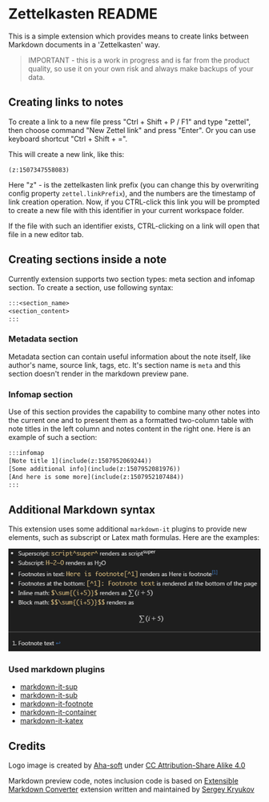 # Zettelkasten README

This is a simple extension which provides means to create links between Markdown documents in a 'Zettelkasten' way.

> IMPORTANT - this is a work in progress and is far from the product quality, so use it on your own risk and always make backups of your data.

## Creating links to notes

To create a link to a new file press "Ctrl + Shift + P / F1" and type "zettel", then choose command "New Zettel link" and press "Enter". Or you can use keyboard shortcut "Ctrl + Shift + =".

This will create a new link, like this:

```
(z:1507347558083)
```

Here "z" - is the zettelkasten link prefix (you can change this by overwriting config property `zettel.linkPrefix`), and the numbers are the timestamp of link creation operation. Now, if you CTRL-click this link you will be prompted to create a new file with this identifier in your current workspace folder.

If the file with such an identifier exists, CTRL-clicking on a link will open that file in a new editor tab.

## Creating sections inside a note

Currently extension supports two section types: meta section and infomap section. To create a section, use following syntax:

```
:::<section_name>
<section_content>
:::
```

### Metadata section

Metadata section can contain useful information about the note itself, like author's name, source link, tags, etc. It's section name is `meta` and this section doesn't render in the markdown preview pane. 

### Infomap section

Use of this section provides the capability to combine many other notes into the current one and to present them as a formatted two-column table with note titles in the left column and notes content in the right one. Here is an example of such a section:

```
:::infomap
[Note title 1](include(z:1507952069244))
[Some additional info](include(z:1507952081976))
[And here is some more](include(z:1507952107484))
:::
```


## Additional Markdown syntax

This extension uses some additional `markdown-it` plugins to provide new elements, such as subscript or Latex math formulas. Here are the examples:

![](https://github.com/nergal-perm/zettelkasten-vscode/raw/master/extended-md.png)

### Used markdown plugins

* [markdown-it-sup](https://www.npmjs.com/package/markdown-it-sup)
* [markdown-it-sub](https://www.npmjs.com/package/markdown-it-sub) 
* [markdown-it-footnote](https://www.npmjs.com/package/markdown-it-footnote)
* [markdown-it-container](https://www.npmjs.com/package/markdown-it-container)
* [markdown-it-katex](https://www.npmjs.com/package/markdown-it-katex)

## Credits

Logo image is created by [Aha-soft](http://www.aha-soft.com/) under [CC Attribution-Share Alike 4.0](http://creativecommons.org/licenses/by-sa/4.0/)

Markdown preview code, notes inclusion code is based on [Extensible Markdown Converter](https://github.com/SAKryukov/vscode-markdown-to-html) extension written and maintained by [Sergey Kryukov](http://www.sakryukov.org/)
